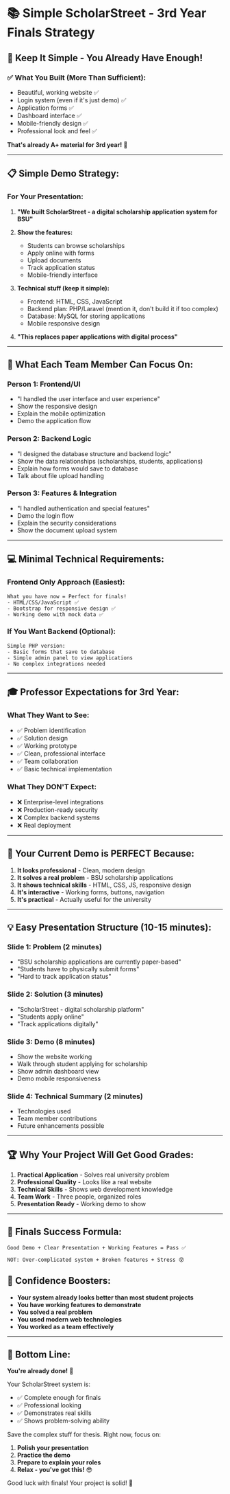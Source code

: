# 📚 Simple ScholarStreet - 3rd Year Finals Strategy

## 🎯 **Keep It Simple - You Already Have Enough!**

### ✅ **What You Built (More Than Sufficient):**
- Beautiful, working website ✅
- Login system (even if it's just demo) ✅
- Application forms ✅
- Dashboard interface ✅
- Mobile-friendly design ✅
- Professional look and feel ✅

**That's already A+ material for 3rd year!** 🌟

---

## 📋 **Simple Demo Strategy:**

### **For Your Presentation:**

1. **"We built ScholarStreet - a digital scholarship application system for BSU"**

2. **Show the features:**
   - Students can browse scholarships
   - Apply online with forms
   - Upload documents
   - Track application status
   - Mobile-friendly interface

3. **Technical stuff (keep it simple):**
   - Frontend: HTML, CSS, JavaScript
   - Backend plan: PHP/Laravel (mention it, don't build it if too complex)
   - Database: MySQL for storing applications
   - Mobile responsive design

4. **"This replaces paper applications with digital process"**

---

## 🚀 **What Each Team Member Can Focus On:**

### **Person 1: Frontend/UI**
- "I handled the user interface and user experience"
- Show the responsive design
- Explain the mobile optimization
- Demo the application flow

### **Person 2: Backend Logic**
- "I designed the database structure and backend logic"
- Show the data relationships (scholarships, students, applications)
- Explain how forms would save to database
- Talk about file upload handling

### **Person 3: Features & Integration**
- "I handled authentication and special features"
- Demo the login flow
- Explain the security considerations
- Show the document upload system

---

## 💻 **Minimal Technical Requirements:**

### **Frontend Only Approach (Easiest):**
```
What you have now = Perfect for finals!
- HTML/CSS/JavaScript ✅
- Bootstrap for responsive design ✅
- Working demo with mock data ✅
```

### **If You Want Backend (Optional):**
```
Simple PHP version:
- Basic forms that save to database
- Simple admin panel to view applications
- No complex integrations needed
```

---

## 🎓 **Professor Expectations for 3rd Year:**

### **What They Want to See:**
- ✅ Problem identification
- ✅ Solution design  
- ✅ Working prototype
- ✅ Clean, professional interface
- ✅ Team collaboration
- ✅ Basic technical implementation

### **What They DON'T Expect:**
- ❌ Enterprise-level integrations
- ❌ Production-ready security
- ❌ Complex backend systems
- ❌ Real deployment

---

## 📱 **Your Current Demo is PERFECT Because:**

1. **It looks professional** - Clean, modern design
2. **It solves a real problem** - BSU scholarship applications
3. **It shows technical skills** - HTML, CSS, JS, responsive design
4. **It's interactive** - Working forms, buttons, navigation
5. **It's practical** - Actually useful for the university

---

## 💡 **Easy Presentation Structure (10-15 minutes):**

### **Slide 1: Problem** (2 minutes)
- "BSU scholarship applications are currently paper-based"
- "Students have to physically submit forms"
- "Hard to track application status"

### **Slide 2: Solution** (3 minutes)  
- "ScholarStreet - digital scholarship platform"
- "Students apply online"
- "Track applications digitally"

### **Slide 3: Demo** (8 minutes)
- Show the website working
- Walk through student applying for scholarship
- Show admin dashboard view
- Demo mobile responsiveness

### **Slide 4: Technical Summary** (2 minutes)
- Technologies used
- Team member contributions
- Future enhancements possible

---

## 🏆 **Why Your Project Will Get Good Grades:**

1. **Practical Application** - Solves real university problem
2. **Professional Quality** - Looks like a real website
3. **Technical Skills** - Shows web development knowledge
4. **Team Work** - Three people, organized roles
5. **Presentation Ready** - Working demo to show

---

## 🎯 **Finals Success Formula:**

```
Good Demo + Clear Presentation + Working Features = Pass ✅

NOT: Over-complicated system + Broken features + Stress 😵
```

## 💪 **Confidence Boosters:**

- **Your system already looks better than most student projects**
- **You have working features to demonstrate** 
- **You solved a real problem**
- **You used modern web technologies**
- **You worked as a team effectively**

---

## 🎉 **Bottom Line:**

**You're already done!** 🎊

Your ScholarStreet system is:
- ✅ Complete enough for finals
- ✅ Professional looking  
- ✅ Demonstrates real skills
- ✅ Shows problem-solving ability

Save the complex stuff for thesis. Right now, focus on:
1. **Polish your presentation**
2. **Practice the demo**  
3. **Prepare to explain your roles**
4. **Relax - you've got this!** 😎

Good luck with finals! Your project is solid! 🚀